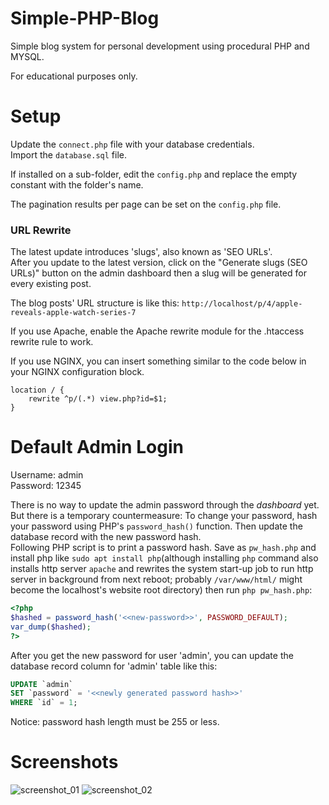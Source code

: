 # Simple-PHP-Blog
Simple blog system for personal development using procedural PHP and MYSQL.

For educational purposes only.

# Setup

Update the `connect.php` file with your database credentials.  
Import the `database.sql` file.  

If installed on a sub-folder, edit the `config.php` and replace the empty constant with the folder's name.  

The pagination results per page can be set on the `config.php` file.  

### URL Rewrite
The latest update introduces 'slugs', also known as 'SEO URLs'.   
After you update to the latest version, click on the "Generate slugs (SEO URLs)" button on the admin dashboard then a slug will be generated for every existing post.   

The blog posts' URL structure is like this: `http://localhost/p/4/apple-reveals-apple-watch-series-7`   

If you use Apache, enable the Apache rewrite module for the .htaccess rewrite rule to work.

If you use NGINX, you can insert something similar to the code below in your NGINX configuration block.      
```
location / {
    rewrite ^p/(.*) view.php?id=$1;
}
```

# Default Admin Login
Username: admin  
Password: 12345   

There is no way to update the admin password through the _dashboard_ yet.  
But there is a temporary countermeasure:
  To change your password, hash your password using PHP's `password_hash()` function. Then update the database record with the new password hash.   
Following PHP script is to print a password hash. Save as `pw_hash.php` and install php like `sudo apt install php`(although installing `php` command also installs http server `apache` and rewrites the system start-up job to run http server in background from next reboot; probably `/var/www/html/` might become the localhost's website root directory) then run `php pw_hash.php`:
```php
<?php
$hashed = password_hash('<<new-password>>', PASSWORD_DEFAULT);
var_dump($hashed);
?>
```

After you get the new password for user 'admin', you can update the database record column for 'admin' table like this:
```SQL
UPDATE `admin`
SET `password` = '<<newly generated password hash>>'
WHERE `id` = 1;
```
Notice: password hash length must be 255 or less.

# Screenshots

![screenshot_01](https://user-images.githubusercontent.com/16838612/66112823-78d32e00-e5c3-11e9-9b38-93ba488071e0.jpg)
![screenshot_02](https://user-images.githubusercontent.com/16838612/66112874-8d172b00-e5c3-11e9-97e4-590da5675100.jpg)
